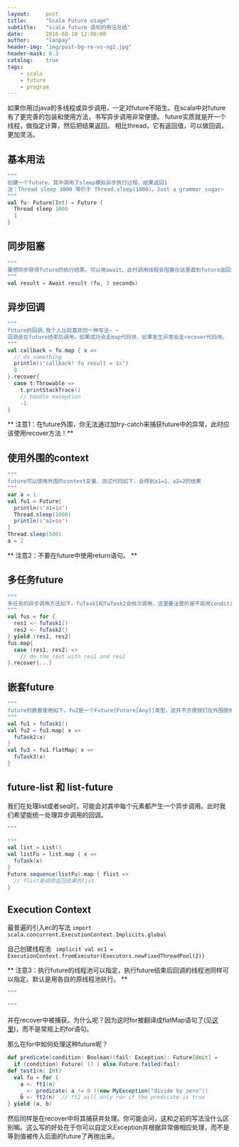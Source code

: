 ```yaml
---
layout:     post
title:      "Scala Future usage"
subtitle:   "scala future 语句的用法总结"
date:       2016-08-10 12:00:00
author:     "lanpay"
header-img: "img/post-bg-re-vs-ng2.jpg"
header-mask: 0.3
catalog:    true
tags:
    - scala
    - future
    - program
---
```


如果你用过java的多线程或异步调用，一定对future不陌生。在scala中对future有了更完善的包装和使用方法，书写异步调用非常便捷。
future实质就是开一个线程，做指定计算，然后把结果返回。
相比thread，它有返回值，可以做回调，更加灵活。

## 基本用法

```scala
"""
创建一个future，其中调用了sleep模拟异步执行过程，结果返回1
注：Thread sleep 1000 等价于 Thread.sleep(1000)。Just a grammar sugar~ 
"""
val fu: Future[Int] = Future {
  Thread sleep 1000
  1
}
``` 

## 同步阻塞

```scala
"""
要想同步获得future的执行结果，可以用await，此时调用线程会阻塞在这里直到future返回或者超时。
"""
val result = Await result (fu, 3 seconds)
``` 

## 异步回调

```scala
"""
future的回调,我个人比较喜欢的一种写法~ ~
回调会在future结束后调用，如果成功会走map代码块，如果发生异常会走recover代码块。
"""
val callback = fu.map { x =>
  // do something
  println(s"callback! fu result = $x")
  0
}.recover{
  case t:Throwable =>
    t.printStackTrace()
    // handle exception
    -1
} 
``` 

** 注意1：在future外围，你无法通过加try-catch来捕获future中的异常，此时应该使用recover方法！**


## 使用外围的context

```scala
"""
future可以使用外围的context变量，测试代码如下，会得到a1=1，a2=2的结果
"""
var a = 1
val fu1 = Future{
  println(s"a1=$a")
  Thread.sleep(1000)
  println(s"a2=$a")
}
Thread.sleep(500)
a = 2
``` 

** 注意2：不要在future中使用return语句。 **

## 多任务future

```scala
"""
多任务的异步调用方法如下。fuTask1和fuTask2会依次调用，这里要注意的是不能用condition guard，因为这里的for是被翻译成flatMap来执行的。
"""
val fus = for {
  res1 <- fuTask1()
  res2 <- fuTask2()
} yield (res1, res2)
fus.map{
  case (res1, res2) =>
    // do the rest with res1 and res2
}.recover{...}
```

## 嵌套future

```scala
"""
future的嵌套使用如下。fu2是一个Future[Future[Any]]类型，这并不方便我们在外围使用。fu3是使用flatMap将嵌套的future铺平了，它是一个Future[Any]类型，没有嵌套。
"""
val fu1 = fuTask1()
val fu2 = fu1.map{ x =>
  fuTask2(x)
}
val fu3 = fu1.flatMap{ x =>
  fuTask3(x)
}
```  

## future-list 和 list-future

我们在处理list或者seq时，可能会对其中每个元素都产生一个异步调用。此时我们希望能统一处理异步调用的回调。

```scala
"""

"""
val list = List()
val listFu = list.map { x =>
  fuTask(x)
}
Future.sequence(listFu).map { flist => 
  // flist是调用返回结果的list
} 
``` 

## Execution Context 

最普遍的引入ec的写法
`import scala.concurrent.ExecutionContext.Implicits.global
`

自己创建线程池
`  implicit val ec1 = ExecutionContext.fromExecutor(Executors.newFixedThreadPool(2))
`

** 注意3：执行future的线程池可以指定，执行future结束后回调的线程池同样可以指定。默认是用各自的原线程池执行。 **



```scala
"""

"""

``` 


并在recover中被捕获。为什么呢？因为这时for被翻译成flatMap语句了(见[这里](http://docs.scala-lang.org/tutorials/FAQ/yield.html))，而不是常规上的for语句。

那么在for中如何处理这种future呢？

```scala
def predicate(condition: Boolean)(fail: Exception): Future[Unit] = 
  if (condition) Future( () ) else Future.failed(fail)
def test1(n: Int)
  val fu = for {
    a <- ft1(n)
    _ <- predicate( a != 0 )(new MyException("divide by zero"))
    b <- ft2(n)  // ft2 will only run if the predicate is true
} yield (a, b)
```

然后同样是在recover中将其捕获并处理。你可能会问，这和之前的写法没什么区别嘛。这么写的好处在于你可以自定义Exception并根据异常做相应处理，而不是等到值被传入后面的future了再抛出来。



